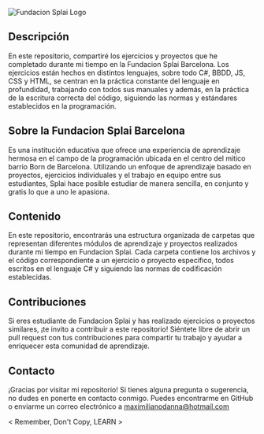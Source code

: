 
![Fundacion Splai Logo]([https://upload.wikimedia.org/wikipedia/commons/thumb/8/8d/42_Logo.svg/220px-42_Logo.svg.png](https://www.google.com/url?sa=i&url=https%3A%2F%2Fm.facebook.com%2FFundacionEsplai%2F%3Flocale2%3Des_LA&psig=AOvVaw1Uvc7M3aNSv6DFub3SYqZr&ust=1716399674505000&source=images&cd=vfe&opi=89978449&ved=0CBIQjRxqFwoTCMjOmJOln4YDFQAAAAAdAAAAABAE))

## Descripción

En este repositorio, compartiré los ejercicios y proyectos que he completado durante mi tiempo en la Fundacion Splai Barcelona.
Los ejercicios están hechos en distintos lenguajes, sobre todo C#, BBDD, JS, CSS y HTML, se centran en la práctica constante del lenguaje en profundidad, trabajando con todos sus manuales y además, en la práctica de la escritura correcta del código, siguiendo las normas y estándares establecidos en la programación.

## Sobre la Fundacion Splai Barcelona

Es una institución educativa que ofrece una experiencia de aprendizaje hermosa en el campo de la programación ubicada en el centro del mitico barrio Born de Barcelona.
Utilizando un enfoque de aprendizaje basado en proyectos, ejercicios individuales y el trabajo en equipo entre sus estudiantes, Splai hace posible estudiar de manera sencilla,
en conjunto y gratis lo que a uno le apasiona.

## Contenido

En este repositorio, encontrarás una estructura organizada de carpetas que representan diferentes módulos de aprendizaje y proyectos realizados durante mi tiempo en Fundacion Splai.
Cada carpeta contiene los archivos y el código correspondiente a un ejercicio o proyecto específico, todos escritos en el lenguaje C# y siguiendo las normas de codificación establecidas.

## Contribuciones

Si eres estudiante de Fundacion Splai y has realizado ejercicios o proyectos similares, ¡te invito a contribuir a este repositorio! 
Siéntete libre de abrir un pull request con tus contribuciones para compartir tu trabajo y ayudar a enriquecer esta comunidad de aprendizaje.

## Contacto

¡Gracias por visitar mi repositorio! Si tienes alguna pregunta o sugerencia, no dudes en ponerte en contacto conmigo. Puedes encontrarme en GitHub o enviarme un correo electrónico a maximilianodanna@hotmail.com

< Remember, Don't Copy, LEARN >
